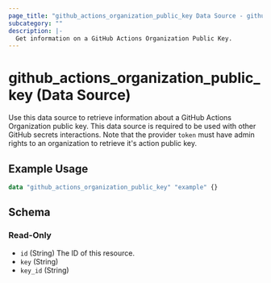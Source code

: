 ```yaml
---
page_title: "github_actions_organization_public_key Data Source - github"
subcategory: ""
description: |-
  Get information on a GitHub Actions Organization Public Key.
---
```


# github_actions_organization_public_key (Data Source)

Use this data source to retrieve information about a GitHub Actions Organization public key. This data source is required to be used with other GitHub secrets interactions. Note that the provider `token` must have admin rights to an organization to retrieve it's action public key.

## Example Usage

```terraform
data "github_actions_organization_public_key" "example" {}
```

<!-- schema generated by tfplugindocs -->
## Schema

### Read-Only

- `id` (String) The ID of this resource.
- `key` (String)
- `key_id` (String)
